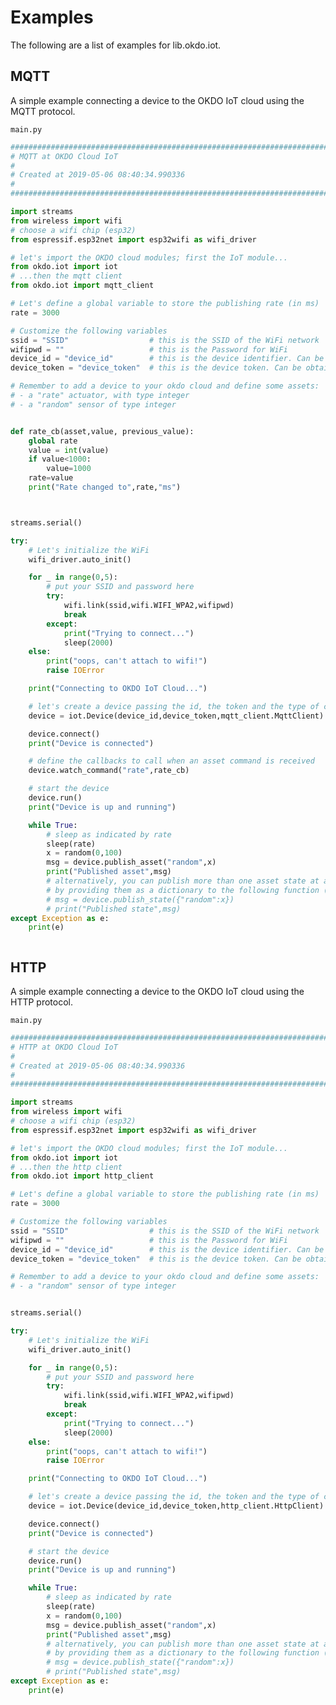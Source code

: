 # Examples

The following are a list of examples for lib.okdo.iot.

## MQTT


A simple example connecting a device to the OKDO IoT cloud using the MQTT protocol.



```main.py```

```python
################################################################################
# MQTT at OKDO Cloud IoT
#
# Created at 2019-05-06 08:40:34.990336
#
################################################################################

import streams
from wireless import wifi
# choose a wifi chip (esp32)
from espressif.esp32net import esp32wifi as wifi_driver

# let's import the OKDO cloud modules; first the IoT module...
from okdo.iot import iot
# ...then the mqtt client
from okdo.iot import mqtt_client

# Let's define a global variable to store the publishing rate (in ms)
rate = 3000

# Customize the following variables
ssid = "SSID"                  # this is the SSID of the WiFi network
wifipwd = ""                   # this is the Password for WiFi
device_id = "device_id"        # this is the device identifier. Can be obtained from the OKDO cloud dashboard
device_token = "device_token"  # this is the device token. Can be obtained from the OKDO cloud dashboard

# Remember to add a device to your okdo cloud and define some assets:
# - a "rate" actuator, with type integer
# - a "random" sensor of type integer


def rate_cb(asset,value, previous_value):
    global rate
    value = int(value)
    if value<1000:
        value=1000
    rate=value
    print("Rate changed to",rate,"ms")



streams.serial()

try:
    # Let's initialize the WiFi
    wifi_driver.auto_init()

    for _ in range(0,5):
        # put your SSID and password here
        try:
            wifi.link(ssid,wifi.WIFI_WPA2,wifipwd)
            break
        except:
            print("Trying to connect...")
            sleep(2000)
    else:
        print("oops, can't attach to wifi!")
        raise IOError

    print("Connecting to OKDO IoT Cloud...")

    # let's create a device passing the id, the token and the type of client
    device = iot.Device(device_id,device_token,mqtt_client.MqttClient)

    device.connect()
    print("Device is connected")

    # define the callbacks to call when an asset command is received
    device.watch_command("rate",rate_cb)

    # start the device
    device.run()
    print("Device is up and running")

    while True:
        # sleep as indicated by rate
        sleep(rate)
        x = random(0,100)
        msg = device.publish_asset("random",x)
        print("Published asset",msg)
        # alternatively, you can publish more than one asset state at a time 
        # by providing them as a dictionary to the following function (uncomment to test)
        # msg = device.publish_state({"random":x})
        # print("Published state",msg)
except Exception as e:
    print(e)



```
## HTTP


A simple example connecting a device to the OKDO IoT cloud using the HTTP protocol.




```main.py```

```python
################################################################################
# HTTP at OKDO Cloud IoT
#
# Created at 2019-05-06 08:40:34.990336
#
################################################################################

import streams
from wireless import wifi
# choose a wifi chip (esp32)
from espressif.esp32net import esp32wifi as wifi_driver

# let's import the OKDO cloud modules; first the IoT module...
from okdo.iot import iot
# ...then the http client
from okdo.iot import http_client

# Let's define a global variable to store the publishing rate (in ms)
rate = 3000

# Customize the following variables
ssid = "SSID"                  # this is the SSID of the WiFi network
wifipwd = ""                   # this is the Password for WiFi
device_id = "device_id"        # this is the device identifier. Can be obtained from the OKDO cloud dashboard
device_token = "device_token"  # this is the device token. Can be obtained from the OKDO cloud dashboard

# Remember to add a device to your okdo cloud and define some assets:
# - a "random" sensor of type integer


streams.serial()

try:
    # Let's initialize the WiFi
    wifi_driver.auto_init()

    for _ in range(0,5):
        # put your SSID and password here
        try:
            wifi.link(ssid,wifi.WIFI_WPA2,wifipwd)
            break
        except:
            print("Trying to connect...")
            sleep(2000)
    else:
        print("oops, can't attach to wifi!")
        raise IOError

    print("Connecting to OKDO IoT Cloud...")

    # let's create a device passing the id, the token and the type of client
    device = iot.Device(device_id,device_token,http_client.HttpClient)

    device.connect()
    print("Device is connected")

    # start the device
    device.run()
    print("Device is up and running")

    while True:
        # sleep as indicated by rate
        sleep(rate)
        x = random(0,100)
        msg = device.publish_asset("random",x)
        print("Published asset",msg)
        # alternatively, you can publish more than one asset state at a time 
        # by providing them as a dictionary to the following function (uncomment to test)
        # msg = device.publish_state({"random":x})
        # print("Published state",msg)
except Exception as e:
    print(e)




```
<!--stackedit_data:
eyJoaXN0b3J5IjpbLTE2MTE2MjcwMDRdfQ==
-->